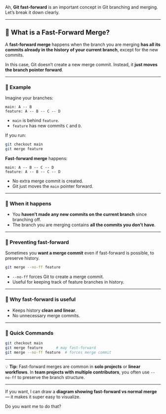 Ah, **Git fast-forward** is an important concept in Git branching and merging. Let’s break it down clearly.

---

## 🔹 What is a Fast-Forward Merge?

A **fast-forward merge** happens when the branch you are merging **has all its commits already in the history of your current branch**, except for the new commits.

In this case, Git doesn’t create a new merge commit. Instead, it **just moves the branch pointer forward**.

---

### 🔹 Example

Imagine your branches:

```
main: A -- B
feature: A -- B -- C -- D
```

* `main` is behind `feature`.
* `feature` has new commits `C` and `D`.

If you run:

```bash
git checkout main
git merge feature
```

**Fast-forward merge** happens:

```
main: A -- B -- C -- D
feature: A -- B -- C -- D
```

* No extra merge commit is created.
* Git just moves the `main` pointer forward.

---

### 🔹 When it happens

* You **haven’t made any new commits on the current branch** since branching off.
* The branch you are merging contains **all the commits you don’t have**.

---

### 🔹 Preventing fast-forward

Sometimes you **want a merge commit** even if fast-forward is possible, to preserve history.

```bash
git merge --no-ff feature
```

* `--no-ff` forces Git to create a merge commit.
* Useful for keeping track of feature branches in history.

---

### 🔹 Why fast-forward is useful

* Keeps history **clean and linear**.
* No unnecessary merge commits.

---

### 🔹 Quick Commands

```bash
git checkout main
git merge feature      # may fast-forward
git merge --no-ff feature  # forces merge commit
```

---

💡 **Tip:**
Fast-forward merges are common in **solo projects** or **linear workflows**.
In **team projects with multiple contributors**, you often use `--no-ff` to preserve the branch structure.

---

If you want, I can draw a **diagram showing fast-forward vs normal merge** — it makes it super easy to visualize.

Do you want me to do that?
